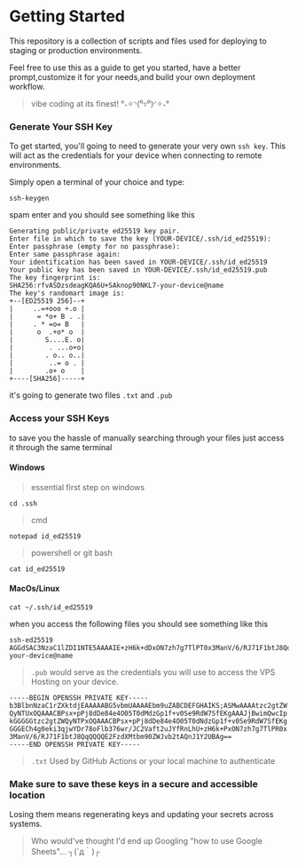 # Getting Started

This repository is a collection of scripts and files used for deploying to staging or production environments.

Feel free to use this as a guide to get you started, have a better prompt,customize it for your needs,and build your own deployment workflow. 

> vibe coding at its finest! °˖✧◝(⁰▿⁰)◜✧˖°

### Generate Your SSH Key
To get started, you'll going to need to generate your very own `ssh key`. This will act as the credentials for your device when connecting to remote environments.

Simply open a terminal of your choice and type:
```
ssh-keygen
```

spam enter and you should see something like this
```
Generating public/private ed25519 key pair.
Enter file in which to save the key (YOUR-DEVICE/.ssh/id_ed25519):
Enter passphrase (empty for no passphrase):
Enter same passphrase again:
Your identification has been saved in YOUR-DEVICE/.ssh/id_ed25519
Your public key has been saved in YOUR-DEVICE/.ssh/id_ed25519.pub
The key fingerprint is:
SHA256:rfvASDzsdeagKQA6U+SAknop90NKL7-your-device@name
The key's randomart image is:
+--[ED25519 256]--+
|     ..=+ooo +.o |
|      = *o+ B . .|
|     . * =o= B   |
|      o  .+o* o  |
|        S....E. o|
|         . ...o+o|
|        . o.. o..|
|         ..= o . |
|        .o+ o    |
+----[SHA256]-----+

```

it's going to generate two files `.txt` and `.pub`

### Access your SSH Keys
to save you the hassle of manually searching through your files just access it through the same terminal

#### Windows
> essential first step on windows
```
cd .ssh
```
>cmd

```
notepad id_ed25519
```
>powershell or git bash

```
cat id_ed25519
```

#### MacOs/Linux
```
cat ~/.ssh/id_ed25519
```

when you access the following files you should see something like this


```
ssh-ed25519 AGGdSAC3NzaC1lZDI1NTE5AAAAIE+zH6k+dDxON7zh7g7TlPT0x3ManV/6/RJ71F1btJ8Qq your-device@name
```
>`.pub` would serve as the credentials you will use to access the VPS Hosting on your device.
```
-----BEGIN OPENSSH PRIVATE KEY-----
b3BlbnNzaC1rZXktdjEAAAAABG5vbmUAAAAEbm9uZABCDEFGHAIKS;ASMwAAAAtzc2gtZW
QyNTUxOQAAACBPsx+pPj8dDe84e4O05T0dMdzGp1f+v0Se9RdW7SfEKgAAAJjBwimQwcIp
kGGGGGtzc2gtZWQyNTPxOQAAACBPsx+pPj8dDe84e4O05T0dNdzGp1f+v0Se9RdW7SfEKg
GGGECh4g0eki3qjwYDr78oFlb376wr/JC2Vaft2uJYfRnLhU+zH6k+PxON7zh7g7TlPR0x
3ManV/6/RJ71F1btJ8QqQQQQE2FzdXMtbm90ZWJvb2tAQnJ1Y2UBAg==
-----END OPENSSH PRIVATE KEY-----
```
>`.txt` Used by GitHub Actions or your local machine to authenticate

### Make sure to save these keys in a secure and accessible location
Losing them means regenerating keys and updating your secrets across systems.
> Who would've thought I'd end up Googling "how to use Google Sheets"... ┐(´д｀)┌ 
